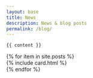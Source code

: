 ```yaml
---
layout: base
title: News
description: News & blog posts
permalink: /blog/
---
```


<div class="row">
  <div class="col">

    {{ content }}
  
  </div>
</div>

<div class="row cards">
  {% for item in site.posts %}
    <div class="col-md-6 col-lg-4">
      {% include card.html %}
    </div>
  {% endfor %}
</div>

<script>
  // Filter cards on ?tag=value
  $(document).ready(function() {
    const urlParams = new URLSearchParams(window.location.search);
    
    if (urlParams.has("tag") && urlParams.get("tag") != "") {
      const tag = urlParams.get("tag"); // Will return 1st tag value + decode URI
      const cleanTag = $.trim(tag.toLowerCase()); // Create tag as written in .card data-tags
      
      $(".card").each(function() {
        const cardTags = $(this).data("tags").split("|");
        // Hide card if it does not contain the selected tag
        if (!cardTags.includes(cleanTag)) {
          $(this).parent().addClass("d-none");
        }
      });

      $(".header .tags").append(
        '<a class="badge{% if site.rounded_corners != false %} rounded-pill{% endif %}" href="{{ site.archive_permalink | relative_url }}">' + 
        tag + '<span class="btn-close btn-close-white"></span>' + 
        '</a>'
      );
    }
  });
</script>